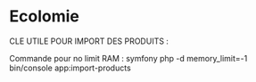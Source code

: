 # Ecolomie
CLE UTILE POUR IMPORT DES PRODUITS :

<!-- ->setBarcode($arrayProduct['code']) => [0]
    ->setName($arrayProduct['product_name']) => [8]
    ->setNutriscore($arrayProduct['nutriscore_grade']) => [55]
    ->setImage($arrayProduct['image_small_url']) ==> [80] -->   


Commande pour no limit RAM :
symfony php -d memory_limit=-1 bin/console app:import-products 